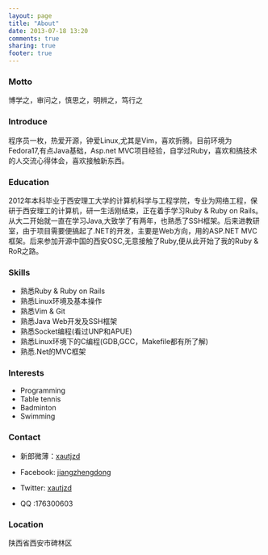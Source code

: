 ```yaml
---
layout: page
title: "About"
date: 2013-07-18 13:20
comments: true
sharing: true
footer: true
---
```

### Motto

博学之，审问之，慎思之，明辨之，笃行之

### Introduce

程序员一枚，热爱开源，钟爱Linux,尤其是Vim，喜欢折腾。目前环境为Fedora17,有点Java基础，Asp.net MVC项目经验，自学过Ruby，喜欢和搞技术的人交流心得体会，喜欢接触新东西。

### Education

2012年本科毕业于西安理工大学的计算机科学与工程学院，专业为网络工程，保研于西安理工的计算机，研一生活刚结束，正在着手学习Ruby & Ruby on Rails。从大二开始就一直在学习Java,大致学了有两年，也熟悉了SSH框架。后来进教研室，由于项目需要便搞起了.NET的开发，主要是Web方向，用的ASP.NET MVC框架。后来参加开源中国的西安OSC,无意接触了Ruby,便从此开始了我的Ruby & RoR之路。

### Skills

- 熟悉Ruby & Ruby on Rails
- 熟悉Linux环境及基本操作
- 熟悉Vim & Git
- 熟悉Java Web开发及SSH框架
- 熟悉Socket编程(看过UNP和APUE)
- 熟悉Linux环境下的C编程(GDB,GCC，Makefile都有所了解)
- 熟悉.Net的MVC框架

### Interests

- Programming
- Table tennis
- Badminton
- Swimming

### Contact

- 新郎微薄：[xautjzd](http://weibo.com/xautjzd)

- Facebook: [jiangzhengdong](https://www.facebook.com/jiangzhengdong)

- Twitter: [xautjzd](https://twitter.com/xautjzd)

- QQ :176300603

### Location

陕西省西安市碑林区
